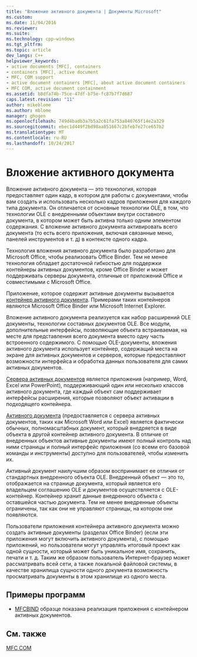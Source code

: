 ```yaml
---
title: "Вложение активного документа | Документы Microsoft"
ms.custom: 
ms.date: 11/04/2016
ms.reviewer: 
ms.suite: 
ms.technology: cpp-windows
ms.tgt_pltfrm: 
ms.topic: article
dev_langs: C++
helpviewer_keywords:
- active documents [MFC], containers
- containers [MFC], active document
- MFC, COM support
- active document containers [MFC], about active document containers
- MFC COM, active document containment
ms.assetid: b8dfa74b-75ce-47df-b75e-fc87b7f7d687
caps.latest.revision: "11"
author: mikeblome
ms.author: mblome
manager: ghogen
ms.openlocfilehash: 749d4badb3a7b5a2c61fa753a840765f14e2a329
ms.sourcegitcommit: ebec1d449f2bd98aa851667c2bfeb7e27ce657b2
ms.translationtype: MT
ms.contentlocale: ru-RU
ms.lasthandoff: 10/24/2017
---
```

# <a name="active-document-containment"></a>Вложение активного документа
Вложение активного документа — это технология, которая предоставляет один кадр, в котором для работы с документами, чтобы вам создать и использовать несколько кадров приложения для каждого типа документа. Он отличается от основные технологии OLE, в том, что технологии OLE с внедренными объектами внутри составного документа, в котором может быть активна только одним элементом содержания. С вложение активного документа активировать всего документа (то есть всего приложения, включая связанные меню, панелей инструментов и т. д) в контексте одного кадра.  
  
 Технология вложения активного документа было разработано для Microsoft Office, чтобы реализовать Office Binder. Тем не менее технология обладает достаточной гибкостью для поддержки контейнеры активных документов, кроме Office Binder и может поддерживать серверы документа, отличные от приложений Office и совместимыми с Microsoft Office.  
  
 Приложение, которое содержит активные документы вызывается [контейнер активного документа](../mfc/active-document-containers.md). Примерами таких контейнеров являются Microsoft Office Binder или Microsoft Internet Explorer.  
  
 Вложение активного документа реализуется как набор расширений OLE документы, технологии составных документов OLE. Все модули, дополнительные интерфейсы, позволяющие объекта встраиваемая, на месте для представления всего документа вместо одну часть встроенного содержимого. С помощью OLE-документы, вложения активного документа использует контейнер, содержащий места на экране для активных документов и серверов, которые предоставляют возможности интерфейса и обработка данных пользователя для самих активных документов.  
  
 [Сервера активных документов](../mfc/active-document-servers.md) является приложения (например, Word, Excel или PowerPoint), поддерживающий один или несколько классов активного документа, где каждый объект сам поддерживает интерфейсы расширения, которые позволяют объект активации в подходящего контейнера.  
  
 [Активного документа](../mfc/active-documents.md) (предоставляется с сервера активных документов, таких как Microsoft Word или Excel) является фактически обычных, полномасштабных документ, который внедряется в виде объекта в другой контейнер активного документа. В отличие от внедренных объектов активные документы имеют полный контроль над ними страницы и полный интерфейс приложения (со всеми его базовой команды и инструменты) доступно для пользователей, чтобы изменить их.  
  
 Активный документ наилучшим образом воспринимает ее отличия от стандартных внедренного объекта OLE. Внедренный объект — это то, отображается на странице документа, который является его владельцем соглашению OLE и документов осуществляется с OLE-контейнер. Контейнер хранит данные внедренного объекта с оставшейся частью документа. Тем не менее внедренные объекты ограничены, так как они не управляют страницы, на котором они появляются.  
  
 Пользователи приложения контейнера активного документа можно создать активные документы (разделах Office Binder) (если эти приложения могут включить активного документа), с помощью приложений, но пользователи могут управлять итоговый проект как одной сущности, который может быть уникальное имя, сохранить, печати и т. д. Таким же образом пользователь Интернет-браузер может рассматривать всей сети, а также локальной файловой системы, в качестве хранилища сущности одного документа возможность просматривать документы в этом хранилище из одного места.  
  
## <a name="sample-programs"></a>Примеры программ  
  
-   [MFCBIND](../visual-cpp-samples.md) образце показана реализация приложения с контейнером активных документов.  
  
## <a name="see-also"></a>См. также  
 [MFC COM](../mfc/mfc-com.md)

